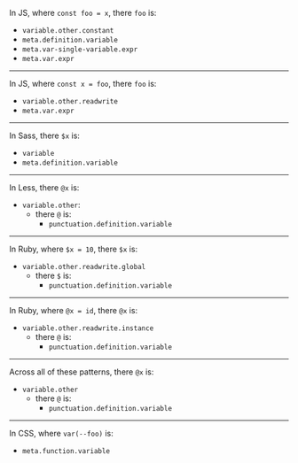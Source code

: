 In JS, where `const foo = x`, there `foo` is:
- `variable.other.constant`
- `meta.definition.variable`
- `meta.var-single-variable.expr`
- `meta.var.expr`

---

In JS, where `const x = foo`, there `foo` is:
- `variable.other.readwrite`
- `meta.var.expr`

---

In Sass, there `$x` is:
- `variable`
- `meta.definition.variable`

---

In Less, there `@x` is:
- `variable.other`:
  - there `@` is:
    - `punctuation.definition.variable`

---

In Ruby, where `$x = 10`, there `$x` is:
- `variable.other.readwrite.global`
  - there `$` is:
    - `punctuation.definition.variable`

---

In Ruby, where `@x = id`, there `@x` is:
- `variable.other.readwrite.instance`
  - there `@` is:
    - `punctuation.definition.variable`

---

Across all of these patterns, there `@x` is:
- `variable.other`
  - there `@` is:
    - `punctuation.definition.variable`

---

In CSS, where `var(--foo)` is:
- `meta.function.variable`
